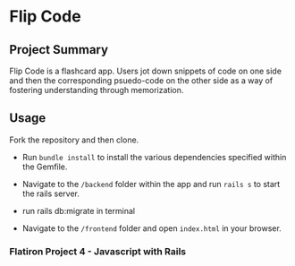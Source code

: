 # Flip Code

## Project Summary

Flip Code is a flashcard app. Users jot down snippets of code on one side and then the corresponding psuedo-code on the other side as a way of fostering understanding through memorization.

## Usage

Fork the repository and then clone.

- Run `bundle install` to install the various dependencies specified within the Gemfile.

- Navigate to the `/backend` folder within the app and run `rails s` to start the rails server.

- run rails db:migrate in terminal

- Navigate to the `/frontend` folder and open `index.html` in your browser.

### Flatiron Project 4 - Javascript with Rails
